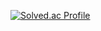 [![Solved.ac Profile](http://mazassumnida.wtf/api/generate_badge?boj=a2367879)](https://solved.ac/a2367879)
